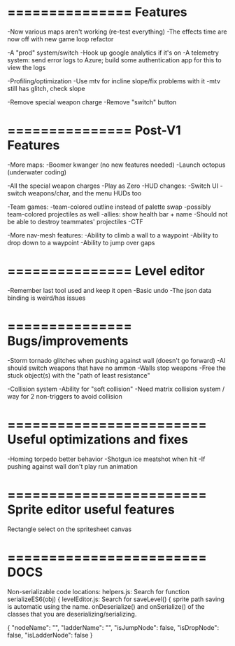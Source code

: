 ===============
Features
===============

-Now various maps aren't working (re-test everything)
-The effects time are now off with new game loop refactor

-A "prod" system/switch
  -Hook up google analytics if it's on
  -A telemetry system: send error logs to Azure; build some authentication app for this to view the logs

-Profiling/optimization
  -Use mtv for incline slope/fix problems with it
  -mtv still has glitch, check slope

-Remove special weapon charge
-Remove "switch" button

===============
Post-V1 Features
===============

-More maps:
  -Boomer kwanger (no new features needed)
  -Launch octopus (underwater coding)

-All the special weapon charges
-Play as Zero
-HUD changes: -Switch UI - switch weapons/char, and the menu HUDs too


-Team games:
  -team-colored outline instead of palette swap
  -possibly team-colored projectiles as well
  -allies: show health bar + name
-Should not be able to destroy teammates' projectiles
-CTF

-More nav-mesh features:
  -Ability to climb a wall to a waypoint
  -Ability to drop down to a waypoint
  -Ability to jump over gaps

===============
Level editor
===============
-Remember last tool used and keep it open
-Basic undo
-The json data binding is weird/has issues

===============
Bugs/improvements
===============

-Storm tornado glitches when pushing against wall (doesn't go forward)
-AI should switch weapons that have no ammon
-Walls stop weapons
-Free the stuck object(s) with the "path of least resistance"

-Collision system
  -Ability for "soft collision"
  -Need matrix collision system / way for 2 non-triggers to avoid collision

========================
Useful optimizations and fixes
========================

-Homing torpedo better behavior
-Shotgun ice meatshot when hit
-If pushing against wall don't play run animation

========================
Sprite editor useful features
========================
Rectangle select on the spritesheet canvas

========================
DOCS
========================
Non-serializable code locations:
helpers.js: Search for 
  function serializeES6(obj) {
levelEditor.js: Search for
  saveLevel() {
sprite path saving is automatic using the name. 
onDeserialize() and onSerialize() of the classes that you are deserializing/serializing.

{
  "nodeName": "",
  "ladderName": "",
  "isJumpNode": false,
  "isDropNode": false,
  "isLadderNode": false
}